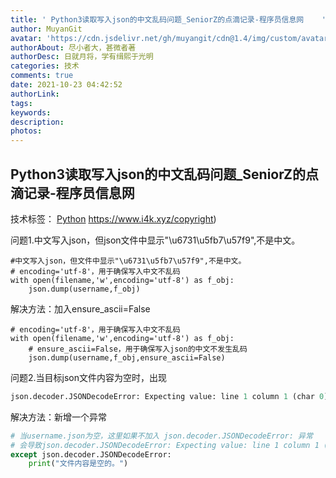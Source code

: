 ```yaml
---
title: ' Python3读取写入json的中文乱码问题_SeniorZ的点滴记录-程序员信息网    '
author: MuyanGit
avatar: 'https://cdn.jsdelivr.net/gh/muyangit/cdn@1.4/img/custom/avatar.jpg'
authorAbout: 尽小者大，甚微者著
authorDesc: 日就月将，学有缉熙于光明
categories: 技术
comments: true
date: 2021-10-23 04:42:52
authorLink:
tags:
keywords:
description:
photos:
---
```


## Python3读取写入json的中文乱码问题_SeniorZ的点滴记录-程序员信息网

技术标签： [Python](https://www.i4k.xyz/searchArticle?qc=Python&page=1) https://www.i4k.xyz/copyright)



问题1.中文写入json，但json文件中显示"\u6731\u5fb7\u57f9",不是中文。

```
#中文写入json，但文件中显示"\u6731\u5fb7\u57f9",不是中文。
# encoding='utf-8'，用于确保写入中文不乱码
with open(filename,'w',encoding='utf-8') as f_obj:
    json.dump(username,f_obj)
```

解决方法：加入ensure_ascii=False

```
# encoding='utf-8'，用于确保写入中文不乱码
with open(filename,'w',encoding='utf-8') as f_obj:
    # ensure_ascii=False，用于确保写入json的中文不发生乱码
    json.dump(username,f_obj,ensure_ascii=False)
```

问题2.当目标json文件内容为空时，出现

```python
json.decoder.JSONDecodeError: Expecting value: line 1 column 1 (char 0)
```

解决方法：新增一个异常

```python
# 当username.json为空，这里如果不加入 json.decoder.JSONDecodeError: 异常
# 会导致json.decoder.JSONDecodeError: Expecting value: line 1 column 1 (char 0)
except json.decoder.JSONDecodeError:
    print("文件内容是空的。")
```

